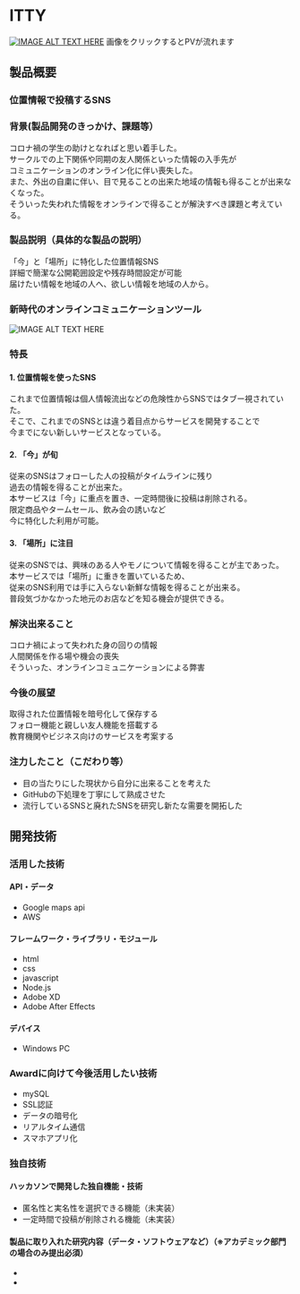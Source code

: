 # ITTY

[![IMAGE ALT TEXT HERE](https://lh3.googleusercontent.com/_pX66b3LLIWMec4NJgUVkwschAWxKispZMwFSKpcP7-fNIOqBt4RJJdRJYfF4Rest3Rr67xfVPFmFwWg8y4Eqprt9rmVJh29i5PuDqS79AL-0mFBoSEvKn9cPr0MorGgCDjwZIxalCQNzxDrU9vklRsB5Gpk3OUmXfWjnqa2RMv_b7bj-FvcS1gwCOJhP_Cker1u8mQCsOvQ7buvLtx4zrNtEXBe-yhlbT2E12ezWHtIePMm0WXeax-zD7LkvFm1akYcO_pfCx-eX326yGZyQHtNleXAtvmuv_809HpPsA9h-6UnBF8g8iNjtnsD97mxKZWNHzkA2aoYVmTNS3M-We249nGsGH24Yp2fMNd7QIQkk8EbZGXWDIRkW46B7sMDzBV2a4DJxTq_gwwQdyOkVJZHECVOnMI6zozD6ikfwLqReuyONcvEWkZN51JXAAkkqIi7vQfOUrkxiRZrcGIRTntiSc9CtUA9NiXhBS7JdBOWJg43njkBqB6eebFKNunsbYEjfkr2BnpZxfKhKE_xyl92XbkigUjQFkFmdLE142arfG3EbtCmCIAocGbRvvkq6S9OenPK9LLfysXMOb6iTd0u2iyV18ZM3yPRXR1wJ0_yELGWJOxM0NhTtIvmfKgqN2ybTNkUHIQ5allybwbkmfmdlUUKOvVZih9z70-kAbkCXqNIhUbSdEwKV56_wA_hEDS6T-igHW1BMhPDODXiuI4G=w1920-h542-no?authuser=0)](https://youtu.be/Gzr6rEMrKlY)
画像をクリックするとPVが流れます

## 製品概要
### 位置情報で投稿するSNS
### 背景(製品開発のきっかけ、課題等）
コロナ禍の学生の助けとなればと思い着手した。  
サークルでの上下関係や同期の友人関係といった情報の入手先が  
コミュニケーションのオンライン化に伴い喪失した。  
また、外出の自粛に伴い、目で見ることの出来た地域の情報も得ることが出来なくなった。  
そういった失われた情報をオンラインで得ることが解決すべき課題と考えている。  
  
### 製品説明（具体的な製品の説明）
「今」と「場所」に特化した位置情報SNS  
詳細で簡潔な公開範囲設定や残存時間設定が可能  
届けたい情報を地域の人へ、欲しい情報を地域の人から。  
### 新時代のオンラインコミュニケーションツール
![IMAGE ALT TEXT HERE](https://lh3.googleusercontent.com/mAEmJVm2EFOsYuoRfkMtQAo-BTUb_I14Yropy_AiQlA2tkULSdF7RaC4FFs51CnTQ5SzwUUDpfCyyMGq_DXjqrct-xOARx-BOJqIAWF5UBO0tnIYMG0DLTUeQKvMzxR3W_Xczp_ETMcPuxbl7bCwLFHqg2vyQ0p81eCOoe_USWqWfVCq3bXnCRWdKc7G6SYt36Pd1gFl6mV7tEpFg0wO0d6n3Ysju2sqzwJxYlYEHyXxDt5UiyF2VHdk05sg99TCN2icl5OMU1LfBi-4BeETpW8_n-GT-AUDvww3o3u-S0jJv3l_cVeqmWtqGxptnto6pyQqqf2sQXPJvjtMWLSo1KtsJt9Db1ubfid5fkVDmQMTbeIBRLn84UDTIjX8HZGBQ8XJqI6iZPtf3jOQ4PZLJ4cOpJm0I2lB1ddjpjqWDqwWjOFi8zTVKow9xN8enNpYuBcT0dvGCH9RHdnY98Zf1JsCLvF408Jw9_3ofFpnvmrrCB4ek4KxpFwRuHKRFQrdpki2xB4mh15vjFuRUHD3tnWdbGI-XCBw-HYvG-DxKwAxzLsJHikCR2sXWvf4pNSAVwWyN88PBOQQOcMBal39gphvSXkWr0lcJgYV3c-yroUZ3bigrYW_ZiiHbKkI2H2mIzFvYrEC8YZNG41PaoGA12IsN3eZDhCbK1g-xdfCwRudyetUnyoXQOYT9GtP0INMoqu9oI4sf11pXSsF__Gfn21h=w960-h540-no?authuser=0)
  
### 特長
#### 1. 位置情報を使ったSNS  
これまで位置情報は個人情報流出などの危険性からSNSではタブー視されていた。  
そこで、これまでのSNSとは違う着目点からサービスを開発することで  
今までにない新しいサービスとなっている。  
  
#### 2. 「今」が旬  
従来のSNSはフォローした人の投稿がタイムラインに残り  
過去の情報を得ることが出来た。  
本サービスは「今」に重点を置き、一定時間後に投稿は削除される。  
限定商品やタームセール、飲み会の誘いなど  
今に特化した利用が可能。  
  
#### 3. 「場所」に注目  
従来のSNSでは、興味のある人やモノについて情報を得ることが主であった。  
本サービスでは「場所」に重きを置いているため、  
従来のSNS利用では手に入らない新鮮な情報を得ることが出来る。  
普段気づかなかった地元のお店などを知る機会が提供できる。  
  
### 解決出来ること
コロナ禍によって失われた身の回りの情報  
人間関係を作る場や機会の喪失  
そういった、オンラインコミュニケーションによる弊害  

### 今後の展望
取得された位置情報を暗号化して保存する  
フォロー機能と親しい友人機能を搭載する  
教育機関やビジネス向けのサービスを考案する  

### 注力したこと（こだわり等）
* 目の当たりにした現状から自分に出来ることを考えた
* GitHubの下処理を丁寧にして熟成させた
* 流行しているSNSと廃れたSNSを研究し新たな需要を開拓した  
  
## 開発技術
### 活用した技術
#### API・データ
* Google maps api
* AWS

#### フレームワーク・ライブラリ・モジュール
* html
* css
* javascript
* Node.js
* Adobe XD
* Adobe After Effects

#### デバイス
* Windows PC

### Awardに向けて今後活用したい技術
* mySQL
* SSL認証
* データの暗号化
* リアルタイム通信
* スマホアプリ化

### 独自技術
#### ハッカソンで開発した独自機能・技術
* 匿名性と実名性を選択できる機能（未実装）
* 一定時間で投稿が削除される機能（未実装）

#### 製品に取り入れた研究内容（データ・ソフトウェアなど）（※アカデミック部門の場合のみ提出必須）
* 
* 
